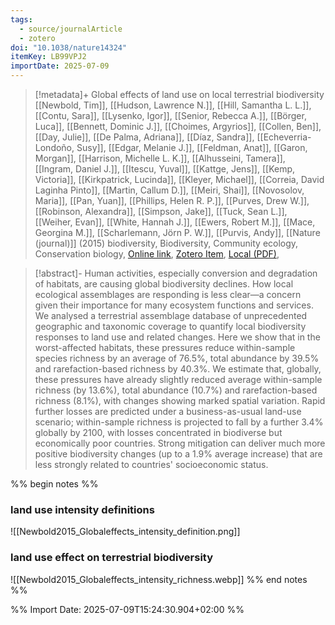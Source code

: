 ```yaml
---
tags:
  - source/journalArticle
  - zotero
doi: "10.1038/nature14324"
itemKey: LB99VPJ2
importDate: 2025-07-09
---
```

>[!metadata]+
> Global effects of land use on local terrestrial biodiversity
> [[Newbold, Tim]], [[Hudson, Lawrence N.]], [[Hill, Samantha L. L.]], [[Contu, Sara]], [[Lysenko, Igor]], [[Senior, Rebecca A.]], [[Börger, Luca]], [[Bennett, Dominic J.]], [[Choimes, Argyrios]], [[Collen, Ben]], [[Day, Julie]], [[De Palma, Adriana]], [[Díaz, Sandra]], [[Echeverria-Londoño, Susy]], [[Edgar, Melanie J.]], [[Feldman, Anat]], [[Garon, Morgan]], [[Harrison, Michelle L. K.]], [[Alhusseini, Tamera]], [[Ingram, Daniel J.]], [[Itescu, Yuval]], [[Kattge, Jens]], [[Kemp, Victoria]], [[Kirkpatrick, Lucinda]], [[Kleyer, Michael]], [[Correia, David Laginha Pinto]], [[Martin, Callum D.]], [[Meiri, Shai]], [[Novosolov, Maria]], [[Pan, Yuan]], [[Phillips, Helen R. P.]], [[Purves, Drew W.]], [[Robinson, Alexandra]], [[Simpson, Jake]], [[Tuck, Sean L.]], [[Weiher, Evan]], [[White, Hannah J.]], [[Ewers, Robert M.]], [[Mace, Georgina M.]], [[Scharlemann, Jörn P. W.]], [[Purvis, Andy]], 
> [[Nature (journal)]] (2015)
> biodiversity, Biodiversity, Community ecology, Conservation biology, 
> [Online link](https://www.nature.com/articles/nature14324), [Zotero Item](zotero://select/library/items/LB99VPJ2), [Local (PDF)](file://C:/Users/aburg/Documents/references/zotero/storage/VV6W92FN/Newbold2015_Globaleffectsa.pdf), 

>[!abstract]-
>Human activities, especially conversion and degradation of habitats, are causing global biodiversity declines. How local ecological assemblages are responding is less clear—a concern given their importance for many ecosystem functions and services. We analysed a terrestrial assemblage database of unprecedented geographic and taxonomic coverage to quantify local biodiversity responses to land use and related changes. Here we show that in the worst-affected habitats, these pressures reduce within-sample species richness by an average of 76.5%, total abundance by 39.5% and rarefaction-based richness by 40.3%. We estimate that, globally, these pressures have already slightly reduced average within-sample richness (by 13.6%), total abundance (10.7%) and rarefaction-based richness (8.1%), with changes showing marked spatial variation. Rapid further losses are predicted under a business-as-usual land-use scenario; within-sample richness is projected to fall by a further 3.4% globally by 2100, with losses concentrated in biodiverse but economically poor countries. Strong mitigation can deliver much more positive biodiversity changes (up to a 1.9% average increase) that are less strongly related to countries' socioeconomic status.

%% begin notes %%

### land use intensity definitions
![[Newbold2015_Globaleffects_intensity_definition.png]]
### land use effect on terrestrial biodiversity
![[Newbold2015_Globaleffects_intensity_richness.webp]]
%% end notes %%

%% Import Date: 2025-07-09T15:24:30.904+02:00 %%
